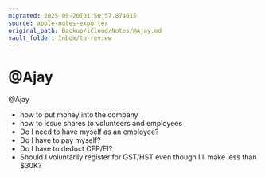 ```yaml
---
migrated: 2025-09-20T01:50:57.874615
source: apple-notes-exporter
original_path: Backup/iCloud/Notes/@Ajay.md
vault_folder: Inbox/to-review
---
```

# @Ajay

@Ajay
- how to put money into the company
- how to issue shares to volunteers and employees
- Do I need to have myself as an employee?
- Do I have to pay myself?
- Do I have to deduct CPP/EI?
- Should I voluntarily register for GST/HST even though I'll make less than $30K?

